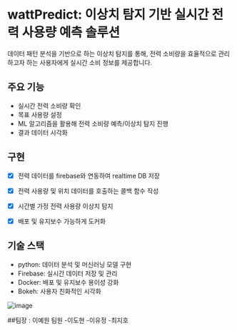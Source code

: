 # wattPredict: 이상치 탐지 기반 실시간 전력 사용량 예측 솔루션

데이터 패턴 분석을 기반으로 하는 이상치 탐지를 통해, 전력 소비량을 효율적으로 관리하고자 하는 사용자에게 실시간 소비 정보를 제공합니다.
  
## 주요 기능
  - 실시간 전력 소비량 확인
  - 목표 사용량 설정
  - ML 알고리즘을 활용해 전력 소비량 예측/이상치 탐지 진행
  - 결과 데이터 시각화



## 구현
- [x] 전력 데이터를 firebase와 연동하여 realtime DB 저장
- [x] 전력 사용량 및 위치 데이터를 호출하는 콜백 함수 작성
- [x] 시간별 가정 전력 사용량 이상치 탐지 
- [x] 배포 및 유지보수 가능하게 도커화




## 기술 스택
- python: 데이터 분석 및 머신러닝 모델 구현
- Firebase: 실시간 데이터 저장 및 관리
- Docker: 배포 및 유지보수 용이성 강화
- Bokeh: 사용자 친화적인 시각화 



![image](https://github.com/user-attachments/assets/cf82929e-ab6d-4c2c-a30f-0b30f35cbfc9)



##팀장 : 이예원
팀원
-이도현
-이유정
-최지호



